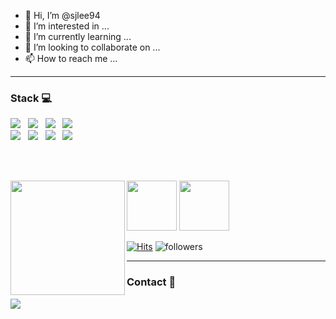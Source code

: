 - 👋 Hi, I’m @sjlee94
- 👀 I’m interested in ...
- 🌱 I’m currently learning ...
- 💞️ I’m looking to collaborate on ...
- 📫 How to reach me ...

---
<!-- 전체적인 소스 -->
<!-- https://github.com/anuraghazra/github-readme-stats/blob/master/docs/readme_kr.md -->

<h3><b>Stack 💻</b></h3>
<!-- 언어 부분 -->
<!-- 로고 사이트 https://simpleicons.org/ -->
<span>
  <img src="https://img.shields.io/badge/C-A8B9CC?style=plastic&logo=C&logoColor=white"/> &nbsp
  <img src="https://img.shields.io/badge/C++-00599C?style=plastic&logo=C%2B%2B&logoColor=white"/> &nbsp
  <img src="https://img.shields.io/badge/Python-3776AB?style=plastic&logo=Python&logoColor=white"/> &nbsp
  <img src="https://img.shields.io/badge/MySQL-003B57?style=plastic&logo=MySQL&logoColor=white"/>
</span>

<br>
<!-- AI 부분 -->
<span>
  <img src="https://img.shields.io/badge/Tensorflow-FF6F00?style=plastic&logo=Tensorflow&logoColor=white"/> &nbsp
  <img src="https://img.shields.io/badge/Keras-D00000?style=plastic&logo=Keras&logoColor=white"/> &nbsp
  <img src="https://img.shields.io/badge/YOLO-00FFFF?style=plastic&logo=YOLO&logoColor=white"/> &nbsp
  <img src="https://img.shields.io/badge/PyTorch-EE4C2C?style=plastic&logo=PyTorch&logoColor=white"/>
</span>

<br><br>

<img align="left" src="https://github-readme-stats.vercel.app/api?username=sjlee94&count_private=true&show_icons=true&theme=dracula" height="183">
<img src="https://github-readme-stats.vercel.app/api/top-langs/?username=sjlee94&layout=compact&theme=dracula" height="80">

<img src="http://mazassumnida.wtf/api/v2/generate_badge?boj=sjlee94" height="80">

[![Hits](https://hits.seeyoufarm.com/api/count/incr/badge.svg?url=https%3A%2F%2Fgithub.com%2Fsjlee94%2Fhit-counter&count_bg=%23C45B8E&title_bg=%23656565&icon=&icon_color=%23E7E7E7&title=hits&edge_flat=false)](https://hits.seeyoufarm.com)
![followers](https://img.shields.io/github/followers/sjlee94?style=social)

---

<h3><b>Contact 📲</b></h3>

<span>
  <a href="mailto:sjlee3416@naver.com" target="_blank"><img src="https://img.shields.io/badge/Mail-03C75A?style=plastic&logo=Naver&logoColor=white"/>
</span>

<!---
sjlee94/sjlee94 is a ✨ special ✨ repository because its `README.md` (this file) appears on your GitHub profile.
You can click the Preview link to take a look at your changes.
--->

